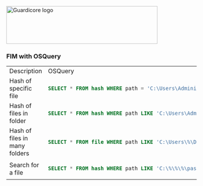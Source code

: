 <p align="left">
  <a href="https://www.guardicore.com/">
    <img src="https://www.guardicore.com/wp-content/uploads/2019/02/guardicore-press-releases-logo-banner2-845x200-1.jpg" alt="Guardicore logo" width="400" height="100">
  </a>
</p>
<h3 align="left">FIM with OSQuery</h3>
<p align="left">

<table>
<tr>
<td> Description </td> <td> OSQuery </td>
</tr>
<tr>
<td> Hash of specific file</td>
<td>

```sql
SELECT * FROM hash WHERE path = 'C:\Users\Administrator\Desktop\password.txt';
```

</td>
</tr>
<tr>
<td> Hash of files in folder</td>
<td>

```sql
SELECT * FROM hash WHERE path LIKE 'C:\Users\Administrator\Desktop\%';
```

</td>
</tr>
<tr>
<td> Hash of files in many folders</td>
<td>

```sql
SELECT * FROM file WHERE path LIKE 'C:\Users\%\Desktop\%';
```

</td>
</tr>
<tr>
<td> Search for a file</td>
<td>

```sql
SELECT * FROM hash WHERE path LIKE 'C:\%\%\%\password.txt';
 ```

</td>
</tr>

</table>
